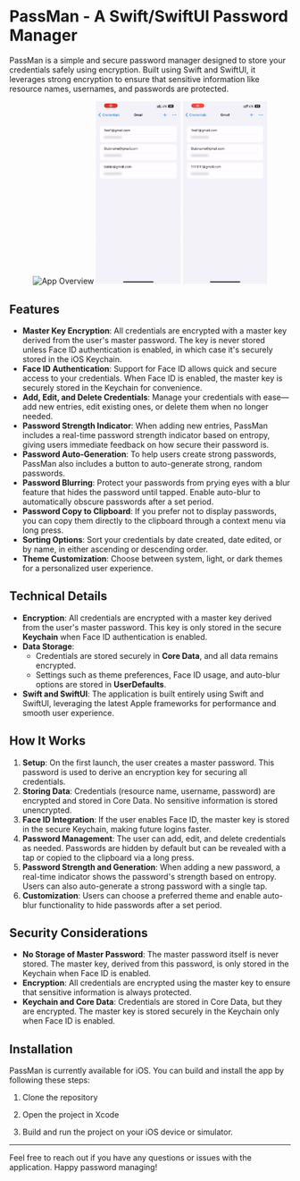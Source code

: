 # PassMan - A Swift/SwiftUI Password Manager

PassMan is a simple and secure password manager designed to store your credentials safely using encryption. Built using Swift and SwiftUI, it leverages strong encryption to ensure that sensitive information like resource names, usernames, and passwords are protected.

<p align="center">
  <img src="docs/gifs/gif-1.gif" alt="App Overview" width="30%" />
  <img src="docs/gifs/gif-2.gif" alt="Manage Credentials" width="30%" />
  <img src="docs/gifs/gif-3.gif" alt="Settings Overview" width="30%" />
</p>

## Features

- **Master Key Encryption**: All credentials are encrypted with a master key derived from the user's master password. The key is never stored unless Face ID authentication is enabled, in which case it's securely stored in the iOS Keychain.
- **Face ID Authentication**: Support for Face ID allows quick and secure access to your credentials. When Face ID is enabled, the master key is securely stored in the Keychain for convenience.
- **Add, Edit, and Delete Credentials**: Manage your credentials with ease—add new entries, edit existing ones, or delete them when no longer needed.
- **Password Strength Indicator**: When adding new entries, PassMan includes a real-time password strength indicator based on entropy, giving users immediate feedback on how secure their password is.
- **Password Auto-Generation**: To help users create strong passwords, PassMan also includes a button to auto-generate strong, random passwords.
- **Password Blurring**: Protect your passwords from prying eyes with a blur feature that hides the password until tapped. Enable auto-blur to automatically obscure passwords after a set period.
- **Password Copy to Clipboard**: If you prefer not to display passwords, you can copy them directly to the clipboard through a context menu via long press.
- **Sorting Options**: Sort your credentials by date created, date edited, or by name, in either ascending or descending order.
- **Theme Customization**: Choose between system, light, or dark themes for a personalized user experience.

## Technical Details

- **Encryption**: All credentials are encrypted with a master key derived from the user's master password. This key is only stored in the secure **Keychain** when Face ID authentication is enabled.
- **Data Storage**: 
  - Credentials are stored securely in **Core Data**, and all data remains encrypted.
  - Settings such as theme preferences, Face ID usage, and auto-blur options are stored in **UserDefaults**.
- **Swift and SwiftUI**: The application is built entirely using Swift and SwiftUI, leveraging the latest Apple frameworks for performance and smooth user experience.

## How It Works

1. **Setup**: On the first launch, the user creates a master password. This password is used to derive an encryption key for securing all credentials.
2. **Storing Data**: Credentials (resource name, username, password) are encrypted and stored in Core Data. No sensitive information is stored unencrypted.
3. **Face ID Integration**: If the user enables Face ID, the master key is stored in the secure Keychain, making future logins faster.
4. **Password Management**: The user can add, edit, and delete credentials as needed. Passwords are hidden by default but can be revealed with a tap or copied to the clipboard via a long press.
5. **Password Strength and Generation**: When adding a new password, a real-time indicator shows the password's strength based on entropy. Users can also auto-generate a strong password with a single tap.
6. **Customization**: Users can choose a preferred theme and enable auto-blur functionality to hide passwords after a set period.

## Security Considerations

- **No Storage of Master Password**: The master password itself is never stored. The master key, derived from this password, is only stored in the Keychain when Face ID is enabled.
- **Encryption**: All credentials are encrypted using the master key to ensure that sensitive information is always protected.
- **Keychain and Core Data**: Credentials are stored in Core Data, but they are encrypted. The master key is stored securely in the Keychain only when Face ID is enabled.

## Installation

PassMan is currently available for iOS. You can build and install the app by following these steps:

1. Clone the repository
   
2. Open the project in Xcode
   
3. Build and run the project on your iOS device or simulator.

---

Feel free to reach out if you have any questions or issues with the application. Happy password managing!
